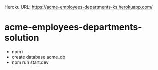 Heroku URL: https://acme-employees-departments-ks.herokuapp.com/

# acme-employees-departments-solution

- npm i
- create database acme_db
- npm run start:dev
